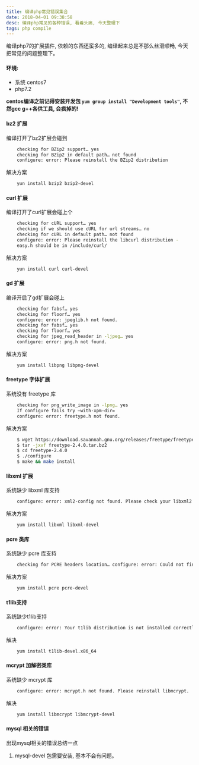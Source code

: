 ```yaml
---
title: 编译php常见错误集合
date: 2018-04-01 09:38:58
desc: 编译php常见的各种错误, 看着头痛, 今天整理下
tags: php compile
---
```


编译php7的扩展插件, 依赖的东西还蛮多的, 编译起来总是不那么丝滑顺畅, 今天把常见的问题整理下。

<!-- more -->

#### 环境:

- 系统 centos7
- php7.2

**centos编译之前记得安装开发包 `yum group install "Development tools"`, 不然gcc g++各供工具, 会疯掉的!**

#### bz2 扩展

编译打开了bz2扩展会碰到
```bash
    checking for BZip2 support… yes
    checking for BZip2 in default path… not found
    configure: error: Please reinstall the BZip2 distribution
```
解决方案
```bash
    yun install bzip2 bzip2-devel
```

#### curl 扩展

编译打开了curl扩展会碰上个
```bash
    checking for cURL support… yes
    checking if we should use cURL for url streams… no
    checking for cURL in default path… not found
    configure: error: Please reinstall the libcurl distribution -
    easy.h should be in /include/curl/
```
解决方案
```bash
    yun install curl curl-devel
```

#### gd 扩展

编译开启了gd扩展会碰上
```bash
    checking for fabsf… yes
    checking for floorf… yes
    configure: error: jpeglib.h not found.
    checking for fabsf… yes
    checking for floorf… yes
    checking for jpeg_read_header in -ljpeg… yes
    configure: error: png.h not found.
```
解决方案
```bash
    yum install libpng libpng-devel
```

#### freetype 字体扩展

系统没有 freetype 库
```bash
    checking for png_write_image in -lpng… yes
    If configure fails try –with-xpm-dir=
    configure: error: freetype.h not found.
```
解决方案
```bash
    $ wget https://download.savannah.gnu.org/releases/freetype/freetype-2.4.0.tar.bz2
    $ tar -jxvf freetype-2.4.0.tar.bz2
    $ cd freetype-2.4.0
    $ ./configure
    $ make && make install
```

#### libxml 扩展

系统缺少 libxml 库支持
```bash
    configure: error: xml2-config not found. Please check your libxml2 installation.
```
解决方案
```bash
    yum install libxml libxml-devel
```

#### pcre 类库

系统缺少 pcre 库支持
```bash
    checking for PCRE headers location… configure: error: Could not find pcre.h in /usr
```
解决方案
```bash
    yum install pcre pcre-devel
```

#### t1lib支持

系统缺少t1lib支持
```bash
    configure: error: Your t1lib distribution is not installed correctly. Please reinstall it.
```
解决
```bash
    yum install t1lib-devel.x86_64
```

#### mcrypt 加解密类库

系统缺少 mcrypt 库
```bash
    configure: error: mcrypt.h not found. Please reinstall libmcrypt.
```
解决
```bash
    yum install libmcrypt libmcrypt-devel
```

#### mysql 相关的错误

出现mysql相关的错误总结一点

1. mysql-devel 包需要安装, 基本不会有问题。



